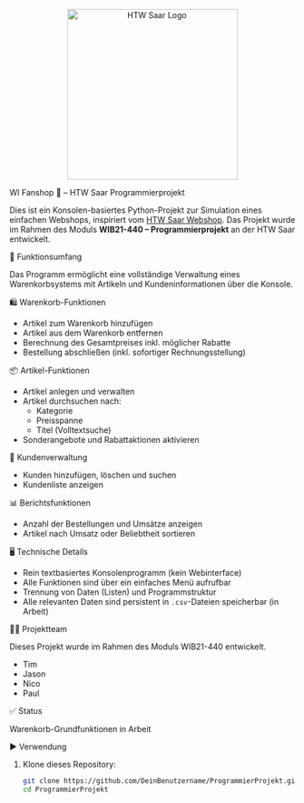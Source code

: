 <p align="center">
  <img src="https://www.htwsaar.de/hochschule/organisation/hochschulkommunikation/design/logo-htw-saar.svg" alt="HTW Saar Logo" width="300"/>
</p>

 WI Fanshop 🛒 – HTW Saar Programmierprojekt

Dies ist ein Konsolen-basiertes Python-Projekt zur Simulation eines einfachen Webshops, inspiriert vom [HTW Saar Webshop](https://htwsaar-webshop.de/). Das Projekt wurde im Rahmen des Moduls **WIB21-440 – Programmierprojekt** an der HTW Saar entwickelt.

 🔧 Funktionsumfang

Das Programm ermöglicht eine vollständige Verwaltung eines Warenkorbsystems mit Artikeln und Kundeninformationen über die Konsole.

 🛍️ Warenkorb-Funktionen
- Artikel zum Warenkorb hinzufügen
- Artikel aus dem Warenkorb entfernen
- Berechnung des Gesamtpreises inkl. möglicher Rabatte
- Bestellung abschließen (inkl. sofortiger Rechnungsstellung)

 📦 Artikel-Funktionen
- Artikel anlegen und verwalten
- Artikel durchsuchen nach:
  - Kategorie
  - Preisspanne
  - Titel (Volltextsuche)
- Sonderangebote und Rabattaktionen aktivieren

 👥 Kundenverwaltung
- Kunden hinzufügen, löschen und suchen
- Kundenliste anzeigen

 📊 Berichtsfunktionen
- Anzahl der Bestellungen und Umsätze anzeigen
- Artikel nach Umsatz oder Beliebtheit sortieren

 🖥️ Technische Details
- Rein textbasiertes Konsolenprogramm (kein Webinterface)
- Alle Funktionen sind über ein einfaches Menü aufrufbar
- Trennung von Daten (Listen) und Programmstruktur
- Alle relevanten Daten sind persistent in `.csv`-Dateien speicherbar (in Arbeit)

👨‍💻 Projektteam

Dieses Projekt wurde im Rahmen des Moduls WIB21-440 entwickelt.
- Tim
- Jason
- Nico
- Paul

✅ Status

Warenkorb-Grundfunktionen in Arbeit


 ▶️ Verwendung

1. Klone dieses Repository:
   ```bash
   git clone https://github.com/DeinBenutzername/ProgrammierProjekt.git
   cd ProgrammierProjekt

